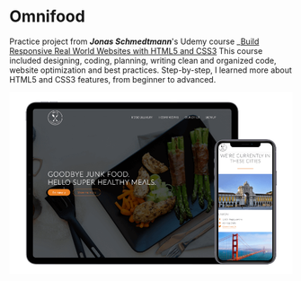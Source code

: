 # Omnifood
Practice project from _**Jonas Schmedtmann**_'s Udemy course _[Build Responsive Real World Websites with HTML5 and CSS3](https://www.udemy.com/design-and-develop-a-killer-website-with-html5-and-css3/)
This course included designing, coding, planning, writing clean and organized code, 
website optimization and best practices. 
Step-by-step, I learned more about HTML5 and CSS3 features, from beginner to advanced.

<p align="center">
  <img src="./art/app-demo.png" width="800px"/>
</p>

